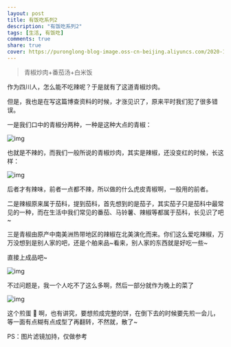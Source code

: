 ```yaml
---
layout: post
title: 有饭吃系列2
description: "有饭吃系列2"
tags: [生活, 有饭吃]
comments: true
share: true
cover: https://puronglong-blog-image.oss-cn-beijing.aliyuncs.com/2020-12-26-IMG_4261.JPG
---
```


> 青椒炒肉+番茄汤+白米饭

<!-- more -->

作为四川人，怎么能不吃辣呢？于是就有了这道青椒炒肉。

但是，我也是在写这篇博查资料的时候，才涨见识了，原来平时我们犯了很多错误。

一是我们口中的青椒分两种，一种是这种大点的青椒：

![img](https://puronglong-blog-image.oss-cn-beijing.aliyuncs.com/2020-12-26-065623.jpg)

也就是不辣的，而我们一般所说的青椒炒肉，其实是辣椒，还没变红的时候，长这样：

![img](https://puronglong-blog-image.oss-cn-beijing.aliyuncs.com/2020-12-26-071157.jpg)

后者才有辣味，前者一点都不辣，所以做的什么虎皮青椒啊，一般用的前者。

二是辣椒原来属于茄科，提到茄科，首先想到的是茄子，其实茄子只是茄科中最常见的一种，而在生活中我们常见的番茄、马铃薯、辣椒等都属于茄科，长见识了吧~

三是青椒由原产中南美洲热带地区的辣椒在北美演化而来。你们这么爱吃辣椒，万万没想到是别人家的吧，还是个舶来品~看来，别人家的东西就是好吃一些~

直接上成品吧~

![img](https://puronglong-blog-image.oss-cn-beijing.aliyuncs.com/2020-12-26-IMG_4261.JPG)

不过问题是，我一个人吃不了这么多啊，然后一部分就作为晚上的菜了

![img](https://puronglong-blog-image.oss-cn-beijing.aliyuncs.com/2020-12-26-IMG_4270.JPG)

这个煎蛋 🍳 啊，也有讲究，要想煎成完整的饼，在倒下去的时候要先煎一会儿，等一面有点糊有点成型了再翻转，不然就，散了~

PS：图片滤镜加持，仅做参考
